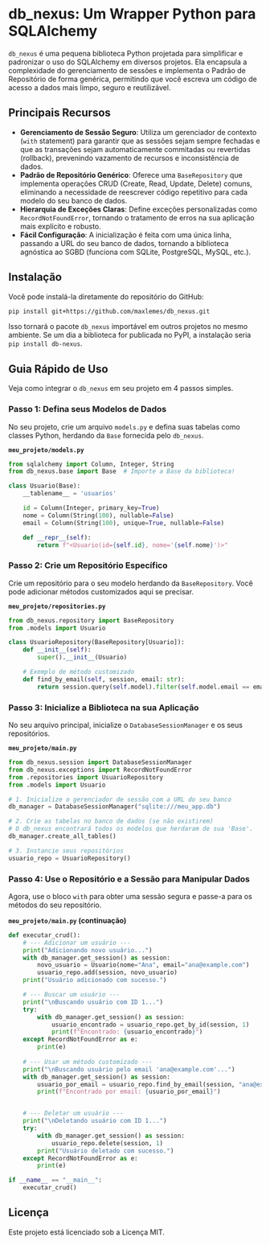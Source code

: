 # db_nexus: Um Wrapper Python para SQLAlchemy

`db_nexus` é uma pequena biblioteca Python projetada para simplificar e padronizar o uso do SQLAlchemy em diversos projetos. Ela encapsula a complexidade do gerenciamento de sessões e implementa o Padrão de Repositório de forma genérica, permitindo que você escreva um código de acesso a dados mais limpo, seguro e reutilizável.

## Principais Recursos

* **Gerenciamento de Sessão Seguro**: Utiliza um gerenciador de contexto (`with` statement) para garantir que as sessões sejam sempre fechadas e que as transações sejam automaticamente commitadas ou revertidas (rollback), prevenindo vazamento de recursos e inconsistência de dados.
* **Padrão de Repositório Genérico**: Oferece uma `BaseRepository` que implementa operações CRUD (Create, Read, Update, Delete) comuns, eliminando a necessidade de reescrever código repetitivo para cada modelo do seu banco de dados.
* **Hierarquia de Exceções Claras**: Define exceções personalizadas como `RecordNotFoundError`, tornando o tratamento de erros na sua aplicação mais explícito e robusto.
* **Fácil Configuração**: A inicialização é feita com uma única linha, passando a URL do seu banco de dados, tornando a biblioteca agnóstica ao SGBD (funciona com SQLite, PostgreSQL, MySQL, etc.).

## Instalação

Você pode instalá-la diretamente do repositório do GitHub:

```bash
pip install git+https://github.com/maxlemes/db_nexus.git
```

Isso tornará o pacote `db_nexus` importável em outros projetos no mesmo ambiente. Se um dia a biblioteca for publicada no PyPI, a instalação seria `pip install db-nexus`.

## Guia Rápido de Uso

Veja como integrar o `db_nexus` em seu projeto em 4 passos simples.

### Passo 1: Defina seus Modelos de Dados

No seu projeto, crie um arquivo `models.py` e defina suas tabelas como classes Python, herdando da `Base` fornecida pelo `db_nexus`.

**`meu_projeto/models.py`**
```python
from sqlalchemy import Column, Integer, String
from db_nexus.base import Base  # Importe a Base da biblioteca!

class Usuario(Base):
    __tablename__ = 'usuarios'

    id = Column(Integer, primary_key=True)
    nome = Column(String(100), nullable=False)
    email = Column(String(100), unique=True, nullable=False)

    def __repr__(self):
        return f"<Usuario(id={self.id}, nome='{self.nome}')>"
```

### Passo 2: Crie um Repositório Específico

Crie um repositório para o seu modelo herdando da `BaseRepository`. Você pode adicionar métodos customizados aqui se precisar.

**`meu_projeto/repositories.py`**
```python
from db_nexus.repository import BaseRepository
from .models import Usuario

class UsuarioRepository(BaseRepository[Usuario]):
    def __init__(self):
        super().__init__(Usuario)

    # Exemplo de método customizado
    def find_by_email(self, session, email: str):
        return session.query(self.model).filter(self.model.email == email).first()
```

### Passo 3: Inicialize a Biblioteca na sua Aplicação

No seu arquivo principal, inicialize o `DatabaseSessionManager` e os seus repositórios.

**`meu_projeto/main.py`**
```python
from db_nexus.session import DatabaseSessionManager
from db_nexus.exceptions import RecordNotFoundError
from .repositories import UsuarioRepository
from .models import Usuario

# 1. Inicialize o gerenciador de sessão com a URL do seu banco
db_manager = DatabaseSessionManager("sqlite:///meu_app.db")

# 2. Crie as tabelas no banco de dados (se não existirem)
# O db_nexus encontrará todos os modelos que herdaram de sua 'Base'.
db_manager.create_all_tables()

# 3. Instancie seus repositórios
usuario_repo = UsuarioRepository()
```

### Passo 4: Use o Repositório e a Sessão para Manipular Dados

Agora, use o bloco `with` para obter uma sessão segura e passe-a para os métodos do seu repositório.

**`meu_projeto/main.py` (continuação)**
```python
def executar_crud():
    # --- Adicionar um usuário ---
    print("Adicionando novo usuário...")
    with db_manager.get_session() as session:
        novo_usuario = Usuario(nome="Ana", email="ana@example.com")
        usuario_repo.add(session, novo_usuario)
    print("Usuário adicionado com sucesso.")

    # --- Buscar um usuário ---
    print("\nBuscando usuário com ID 1...")
    try:
        with db_manager.get_session() as session:
            usuario_encontrado = usuario_repo.get_by_id(session, 1)
            print(f"Encontrado: {usuario_encontrado}")
    except RecordNotFoundError as e:
        print(e)
    
    # --- Usar um método customizado ---
    print("\nBuscando usuário pelo email 'ana@example.com'...")
    with db_manager.get_session() as session:
        usuario_por_email = usuario_repo.find_by_email(session, "ana@example.com")
        print(f"Encontrado por email: {usuario_por_email}")


    # --- Deletar um usuário ---
    print("\nDeletando usuário com ID 1...")
    try:
        with db_manager.get_session() as session:
            usuario_repo.delete(session, 1)
        print("Usuário deletado com sucesso.")
    except RecordNotFoundError as e:
        print(e)

if __name__ == "__main__":
    executar_crud()
```

## Licença

Este projeto está licenciado sob a Licença MIT.
